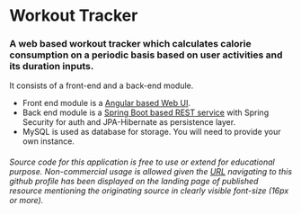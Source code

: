 # Workout Tracker
### A web based workout tracker which calculates calorie consumption on a periodic basis based on user activities and its duration inputs.

<dl><dt>It consists of a front-end and a back-end module.</dt></dl>

* Front end module is a [Angular based Web UI](https://github.com/agrahul89/workout-tracker/tree/master/workout-tracker-service).
*  Back end module is a [Spring Boot based REST service](https://github.com/agrahul89/workout-tracker/tree/master/workout-tracker-service) with Spring Security for auth and JPA-Hibernate as persistence layer.
* MySQL is used as database for storage. You will need to provide your own instance.

###### Source code for this application is free to use or extend for educational purpose. Non-commercial usage is allowed given the [URL](https://github.com/agrahul89) navigating to this github profile has been displayed on the landing page of published resource mentioning the originating source in clearly visible font-size (16px or more).
